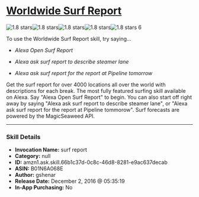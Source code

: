 # [Worldwide Surf Report](http://alexa.amazon.com/#skills/amzn1.ask.skill.66b1c37d-0c8c-46d8-8281-e9ac637decab)
![1.8 stars](../../images/ic_star_black_18dp_1x.png)![1.8 stars](../../images/ic_star_half_black_18dp_1x.png)![1.8 stars](../../images/ic_star_border_black_18dp_1x.png)![1.8 stars](../../images/ic_star_border_black_18dp_1x.png)![1.8 stars](../../images/ic_star_border_black_18dp_1x.png) 6

To use the Worldwide Surf Report skill, try saying...

* *Alexa Open Surf Report*

* *Alexa ask surf report to describe steamer lane*

* *Alexa ask surf report for the report at Pipeline tomorrow*

Get the surf report for over 4000 locations all over the world with descriptions for each break. The most fully featured surfing skill available on Alexa. Say "Alexa Open Surf Report" to begin. You can also start off right away by saying "Alexa ask surf report to describe steamer lane", or "Alexa ask surf report for the report at Pipeline tommorow". Surf forecasts are powered by the MagicSeaweed API.

***

### Skill Details

* **Invocation Name:** surf report
* **Category:** null
* **ID:** amzn1.ask.skill.66b1c37d-0c8c-46d8-8281-e9ac637decab
* **ASIN:** B01N6A068E
* **Author:** gshenar
* **Release Date:** December 2, 2016 @ 05:35:19
* **In-App Purchasing:** No
